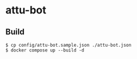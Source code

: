 # attu-bot

## Build

```
$ cp config/attu-bot.sample.json ./attu-bot.json
$ docker compose up --build -d
```

